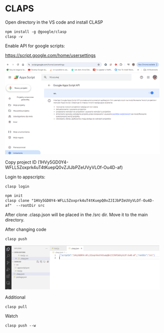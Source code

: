 # CLAPS

<!--more-->


Open directory in the VS code and install CLASP
```
npm install -g @google/clasp
clasp -v
```

Enable API for google scripts:

https://script.google.com/home/usersettings

![img](./Images/Settings.png)

Copy project ID (1HVy5GD0Y4-WFLL5Zoxprk4uT4tKuepQ0vZJIJbPZeUVyVLOf-Ou4D-af)

Login to appscripts:
```
clasp login
```

```
npm init
clasp clone "1HVy5GD0Y4-WFLL5Zoxprk4uT4tKuepQ0vZJIJbPZeUVyVLOf-Ou4D-af"  --rootDir src
```
After clone .clasp.json will be placed in the /src dir. Move it to the main directory.

After changing code

```
clasp push
```
![](Images/FilesStructure.png)

Additional
```
clasp pull
```

Watch
```
clasp push --w
```